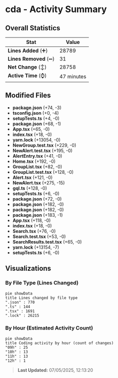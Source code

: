 # cda - Activity Summary 

## Overall Statistics

| Stat                   | Value                                                             |
| ---------------------- | ----------------------------------------------------------------- |
| **Lines Added** (➕)   | 28789                                          |
| **Lines Removed** (➖) | 31                                        |
| **Net Change** (↕)    | 28758                |
| **Active Time** (⌚)   | 47 minutes |


## Modified Files
- **package.json** (+74, -3)
- **tsconfig.json** (+0, -4)
- **setupTests.ts** (+4, -0)
- **package.json** (+68, -1)
- **App.tsx** (+65, -0)
- **index.tsx** (+18, -0)
- **yarn.lock** (+13054, -0)
- **NewGroup.test.tsx** (+229, -0)
- **NewAlert.test.tsx** (+195, -0)
- **AlertEntry.tsx** (+41, -0)
- **Home.tsx** (+192, -0)
- **GroupList.tsx** (+82, -0)
- **GroupList.test.tsx** (+128, -0)
- **Alert.tsx** (+121, -0)
- **NewAlert.tsx** (+275, -15)
- **gql.ts** (+128, -0)
- **setupTests.ts** (+6, -0)
- **package.json** (+72, -0)
- **package.json** (+182, -0)
- **package.json** (+182, -0)
- **package.json** (+183, -1)
- **App.tsx** (+118, -0)
- **index.tsx** (+18, -0)
- **Search.tsx** (+76, -0)
- **Search.test.tsx** (+53, -0)
- **SearchResults.test.tsx** (+65, -0)
- **yarn.lock** (+13154, -7)
- **setupTests.ts** (+6, -0)

## Visualizations

### By File Type (Lines Changed)

```mermaid
pie showData
title Lines changed by file type
".json" : 770
".ts" : 144
".tsx" : 1691
".lock" : 26215
```

### By Hour (Estimated Activity Count)

```mermaid
pie showData
title Coding activity by hour (count of changes)
"09h" : 25
"10h" : 13
"11h" : 13
"12h" : 1
```


> **Last Updated:** 07/05/2025, 12:13:20